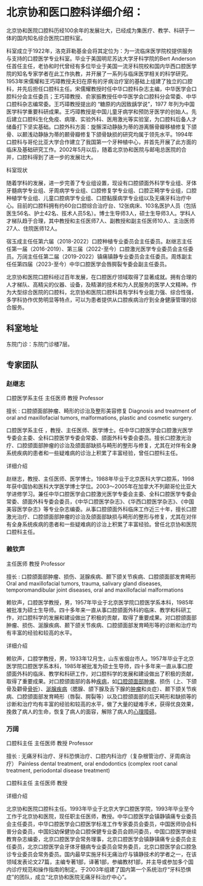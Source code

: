 # 北京协和医口腔科详细介绍：

北京协和医院口腔科历经100余年的发展壮大，已经成为集医疗、教学、科研于一体的国内知名综合医院口腔科室。

科室成立于1922年，洛克菲勒基金会将其定位为：为一流临床医学院校提供服务与支持的口腔医学专业科室。毕业于美国明尼苏达大学牙科学院的Bert Anderson任首任主任，老协和时代曾经有多位毕业于美国一流牙科院校和国内华西口腔医学院的知名专家学者在此工作执教，并开展了一系列与临床医学相关的科学研究。1953年宋儒耀和王巧璋教授夫妇在原有的牙病治疗室的基础上组建了独立的口腔科，并先后担任口腔科主任。宋儒耀教授时任中华口腔科杂志主编，中华医学会口腔科分会主任委员；王巧璋教授、俞家振教授任中华医学会口腔科分会常委、中华口腔科杂志编常委。王巧璋教授提出的 “糖原的内因致龋学说”，1977 年列为中国医学科学重要科研成果。王巧璋教授是中国儿童牙病学和预防牙医学的创始人。先后建立口腔科生化免疫、病理、实验外科、医用激光等实验室，为口腔科后备人才储备打下坚实基础。口腔外科方面：旋髂深动静脉为蒂的游离髂骨瓣移植修复下颌骨、以颞浅动静脉为蒂的颞骨瓣修复下颌骨缺损的研究均属于领先水平。1994年口腔科与哥伦比亚大学合作建立了我国第一个牙种植中心，并首先开展了此方面的临床及基础研究工作。2002年5月以后，随着北京协和医院与邮电总医院的合并，口腔科得到了进一步的发展壮大。

科室现状

随着学科的发展，进一步完善了专业组设置，现设有口腔颌面外科学专业组、牙体牙髓病学专业组、牙周病学专业组、口腔修复学专业组、口腔正畸学专业组，口腔种植学专业组、儿童口腔病学专业组、口腔黏膜病学专业组以及无痛牙科治疗中心。目前的口腔科拥有约60台口腔综合治疗台、12张病床、103名医护人员（包括医生56名、护士42名、技术人员5名）。博士生导师3人，硕士生导师3人。学科人才梯队趋于合理，其中教授和主任医师7人、副教授和副主任医师10人、主治医师27人、住院医师12人。

宿玉成主任任第六届（2018-2022）口腔种植专业委员会主任委员。赵继志主任任第一届（2016-2019）、第三届（2022-至今）口腔激光医学专业委员会主任委员。万阔主任任第二届（2019-2022）镇痛镇静专业委员会主任委员。周炼副主任任第四届（2023-至今）中华口腔医学会唇腭裂专委会副主任委员。

北京协和医院口腔科经过百年发展，在口腔医疗领域取得了显著成就。拥有合理的人才梯队、高精尖的仪器、设备，及精湛的技术和为人民服务的医学人文精神。作为大型综合医院的口腔科，北京协和医院口腔科具有学科专业能力强、综合性强，多学科协作优势明显等特点，可以为患者提供从口腔疾病治疗到全身健康管理的综合服务。



## 科室地址

东院门诊：东院门诊楼7层。





## 专家团队

### 赵继志

口腔医学系主任 主任医师 教授 Professor

擅长 : 口腔颌面部肿瘤、畸形的诊治及整形美容修复 Diagnosis and treatment of oral and maxillofacial tumors, malformations, plastic and cosmetic surgery.

口腔医学系主任 ，教授、主任医师、医学博士。任中华口腔医学会口腔激光医学专委会主委、全科口腔医学专委会常委、颌面外科专委会委员。擅长口腔激光治疗、口腔颌面部肿瘤的诊治及颌面部缺损与畸形的整形与修复，尤其在对伴有全身系统疾病的患者和一些疑难病的诊治上积累了丰富经验，曾任口腔科主任。

详细介绍

赵继志，教授、主任医师、医学博士。1988年毕业于北京医科大学口腔系，1998年获中国协和医科大学医学博士学位。2003～2005年在加拿大不列颠哥伦比亚大学进修学习。兼任中华口腔医学会口腔激光医学专委会主委、全科口腔医学专委会常委、颌面外科专委会委员，《中华口腔医学杂志》、《华西口腔医学杂志》、《中国美容医学杂志》等专业杂志编委。从事口腔颌面外科临床工作近三十年，擅长口腔激光治疗、口腔颌面部肿瘤的诊治及颌面部缺损与畸形的整形与修复，尤其在对伴有全身系统疾病的患者和一些疑难病的诊治上积累了丰富经验。曾任北京协和医院口腔科主任。



### 赖钦声

主任医师 教授 Professor

擅长 : 口腔颌面部肿瘤、损伤、涎腺疾病、颞下颌关节疾病、口腔颌面部发育畸形 Oral and maxillofacial tumors, trauma, salivary gland diseases, temporomandibular joint diseases, oral and maxillofacial malformations

赖钦声，口腔医学教授，男，1957年毕业于北京医学院口腔医学系本科，1985年被批准为硕士生导师。四十多年来一直从事口腔颌面外科的临床、教学和科研工作，对口腔科学的发展和建设做出了积极的贡献，取得了重要成果。对口腔颌面部肿瘤、损伤、涎腺疾病、颞下颌关节疾病、口腔颌面部发育畸形等的诊断和治疗均有丰富的经验和较高的水平。

详细介绍

赖钦声，口腔学教授，男，1933年12月生，山东省烟台市人。1957年毕业于北京医学院口腔医学系本科，1985年被批准为硕士生导师，四十多年来一直从事口腔颌面外科的临床、教学和科研工作，对口腔科学的发展和建设做出了积极的贡献，取得了重要成果。对口腔颌面部的各种[疾病](http://www.haodf.com/jibing/neike/list.htm)，如[口腔颌面部肿瘤](http://www.haodf.com/jibing/kouqianghemianbuzhongliu.htm)、损伤（上、下颌骨及颧骨[骨折](http://www.haodf.com/jibing/guzhe.htm)）、[涎腺疾病](http://www.haodf.com/jibing/xianxianjibing.htm)（腮腺、颌下腺及舌下腺的[肿瘤](http://www.haodf.com/jibing/zhongliu.htm)和炎症）、颞下颌关节疾病、口腔颌面部发育畸形（唇裂、腭裂等）以及口腔颌面部的后天畸形和缺损等的诊断和治疗均有丰富的经验和较高的水平，做了大量的疑难手术，获得优良效果，挽救了病人的生命，恢复了病人的面容，解除了病人的[心理障碍](http://www.haodf.com/jibing/xinlizhangai.htm)。



### 万阔

口腔科主任 主任医师 教授 Professor

擅长 : 无痛牙科治疗、牙科恐惧治疗、口腔内科治疗（复杂根管治疗、牙周病治疗） Painless dental treatment, oral endodontics (complex root canal treatment, periodontal disease treatment)

口腔科主任 主任医师 教授 

详细介绍

北京协和医院口腔科主任。1993年毕业于北京大学口腔医学院，1993年毕业至今工作于北京协和医院，现任职主任医师，教授。中华口腔医学会镇静镇痛专业委员会主任委员，中华口腔医学会口腔医学标准工作专家委员会委员，中国医师协会科普分会委员，中国妇幼保健协会口腔保健专业委员会顾问委员，中国口腔医学继续教育杂志编委，北京口腔医学会常务理事，北京口腔医学会镇静镇痛专业委员会主任委员，北京口腔医学会牙体牙髓病专业委员会常务委员，北京口腔医学会口腔急诊专业委员会常务委员。国内最早实施牙科无痛治疗与镇静技术的学者之一，在该领域发表论文27篇，主编专著1部，译著1部，参编教材1部，并主导或参加多个国内诊疗规范和操作指南的制定。于2003年组建了国内第一个系统治疗“牙科恐惧症”的团队，成立“北京协和医院无痛牙科治疗中心”。
